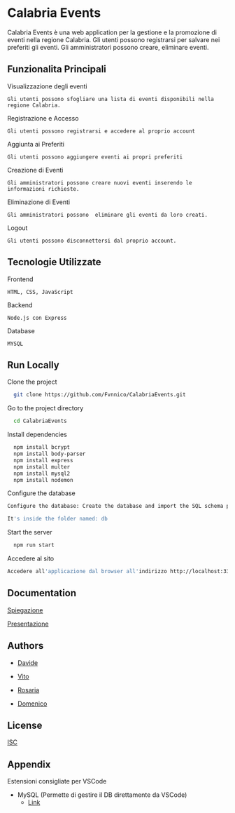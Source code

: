 
# Calabria Events

Calabria Events è una web application per la gestione e la promozione di eventi nella regione Calabria. Gli utenti possono registrarsi per salvare nei preferiti gli eventi. Gli amministratori possono creare, eliminare eventi.


## Funzionalita Principali



Visualizzazione degli eventi
```
Gli utenti possono sfogliare una lista di eventi disponibili nella regione Calabria.
```

Registrazione e Accesso
```
Gli utenti possono registrarsi e accedere al proprio account 
```
   
Aggiunta ai Preferiti
```
Gli utenti possono aggiungere eventi ai propri preferiti 
```

Creazione di Eventi
```
Gli amministratori possono creare nuovi eventi inserendo le informazioni richieste.
``` 

Eliminazione di Eventi
```
Gli amministratori possono  eliminare gli eventi da loro creati.
``` 

Logout
```
Gli utenti possono disconnettersi dal proprio account.
```



## Tecnologie Utilizzate

Frontend
```
HTML, CSS, JavaScript
```
Backend
```
Node.js con Express
```
Database
```
MYSQL 
```

## Run Locally

Clone the project

```bash
  git clone https://github.com/Fvnnico/CalabriaEvents.git
```

Go to the project directory

```bash
  cd CalabriaEvents
```

Install dependencies

```bash
  npm install bcrypt
  npm install body-parser
  npm install express
  npm install multer
  npm install mysql2
  npm install nodemon
```

Configure the database

```bash
Configure the database: Create the database and import the SQL schema provided in the repository. 

It's inside the folder named: db
```

Start the server

```bash
  npm run start
```

Accedere al sito

```bash
Accedere all'applicazione dal browser all'indirizzo http://localhost:3300.
```


## Documentation

[Spiegazione](https://docs.google.com/document/d/1SdvSFhJ-83xYwctAbH3lvCL7WiJ-LXD8/edit?usp=drive_link&ouid=102406965217108732984&rtpof=true&sd=true)

[Presentazione](https://docs.google.com/presentation/d/1700rjHpkzv19k7_JpG-7jRz_8K0MAE7b/edit?usp=drive_link&ouid=102406965217108732984&rtpof=true&sd=true)
## Authors

- [Davide](https://github.com/Fvnnico)

- [Vito]()

- [Rosaria]()

- [Domenico]()

## License

[ISC](https://choosealicense.com/licenses/isc/)


## Appendix

Estensioni consigliate per VSCode

- MySQL (Permette di gestire il DB direttamente da VSCode) 
  -  [Link](https://marketplace.visualstudio.com/items?itemName=cweijan.vscode-mysql-client2)

